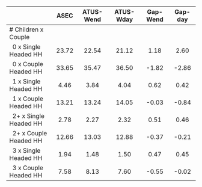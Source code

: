 
|                      |         ASEC |    ATUS-Wend |    ATUS-Wday |     Gap-Wend |      Gap-day |
| -------------------- | :----------: | :----------: | :----------: | :----------: | :----------: |
| # Children x Couple  |              |              |              |              |              |
| &nbsp;&nbsp;0 x Single Headed HH |        23.72 |        22.54 |        21.12 |         1.18 |         2.60 |
| &nbsp;&nbsp;0 x Couple Headed HH |        33.65 |        35.47 |        36.50 |        -1.82 |        -2.86 |
| &nbsp;&nbsp;1 x Single Headed HH |         4.46 |         3.84 |         4.04 |         0.62 |         0.42 |
| &nbsp;&nbsp;1 x Couple Headed HH |        13.21 |        13.24 |        14.05 |        -0.03 |        -0.84 |
| &nbsp;&nbsp;2+ x Single Headed HH |         2.78 |         2.27 |         2.32 |         0.51 |         0.46 |
| &nbsp;&nbsp;2+ x Couple Headed HH |        12.66 |        13.03 |        12.88 |        -0.37 |        -0.21 |
| &nbsp;&nbsp;3 x Single Headed HH |         1.94 |         1.48 |         1.50 |         0.47 |         0.45 |
| &nbsp;&nbsp;3 x Couple Headed HH |         7.58 |         8.13 |         7.60 |        -0.55 |        -0.02 |

